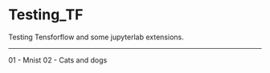 # Testing_TF

Testing Tensforflow and some jupyterlab extensions.

---

01 - Mnist
02 - Cats and dogs